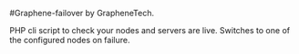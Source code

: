 #Graphene-failover by GrapheneTech.

PHP cli script to check your nodes and servers are live.
Switches to one of the configured nodes on failure.